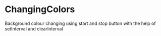 # ChangingColors
Background colour changing using start and stop button with the help of setInterval and clearInterval
